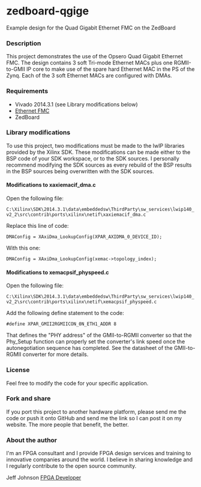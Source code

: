 zedboard-qgige
==============

Example design for the Quad Gigabit Ethernet FMC on the ZedBoard

### Description

This project demonstrates the use of the Opsero Quad Gigabit Ethernet FMC.
The design contains 3 soft Tri-mode Ethernet MACs plus one RGMII-to-GMII
IP core to make use of the spare hard Ethernet MAC in the PS of the Zynq.
Each of the 3 soft Ethernet MACs are configured with DMAs.

### Requirements

* Vivado 2014.3.1 (see Library modifications below)
* [Ethernet FMC](http://ethernetfmc.com "Ethernet FMC")
* ZedBoard

### Library modifications

To use this project, two modifications must be made to the lwIP libraries
provided by the Xilinx SDK. These modifications can be made either to the
BSP code of your SDK workspace, or to the SDK sources. I personally
recommend modifying the SDK sources as every rebuild of the BSP results
in the BSP sources being overwritten with the SDK sources.

#### Modifications to xaxiemacif_dma.c 

Open the following file:

`C:\Xilinx\SDK\2014.3.1\data\embeddedsw\ThirdParty\sw_services\lwip140_v2_2\src\contrib\ports\xilinx\netif\xaxiemacif_dma.c`

Replace this line of code:

`DMAConfig = XAxiDma_LookupConfig(XPAR_AXIDMA_0_DEVICE_ID);`

With this one:

`DMAConfig = XAxiDma_LookupConfig(xemac->topology_index);`

#### Modifications to xemacpsif_physpeed.c

Open the following file:

`C:\Xilinx\SDK\2014.3.1\data\embeddedsw\ThirdParty\sw_services\lwip140_v2_2\src\contrib\ports\xilinx\netif\xemacpsif_physpeed.c`

Add the following define statement to the code:

`#define XPAR_GMII2RGMIICON_0N_ETH1_ADDR 8`

That defines the "PHY address" of the GMII-to-RGMII converter so that the
Phy_Setup function can properly set the converter's link speed once the
autonegotiation sequence has completed. See the datasheet of the
GMII-to-RGMII converter for more details.

### License

Feel free to modify the code for your specific application.

### Fork and share

If you port this project to another hardware platform, please send me the
code or push it onto GitHub and send me the link so I can post it on my
website. The more people that benefit, the better.

### About the author

I'm an FPGA consultant and I provide FPGA design services and training to
innovative companies around the world. I believe in sharing knowledge and
I regularly contribute to the open source community.

Jeff Johnson
[FPGA Developer](http://www.fpgadeveloper.com "FPGA Developer")